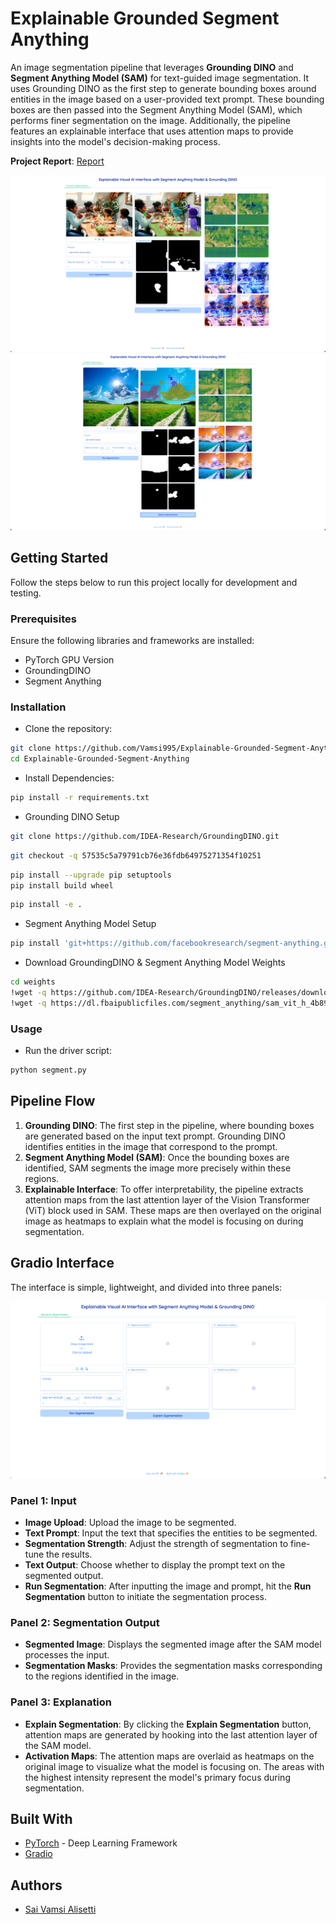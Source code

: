 # Explainable Grounded Segment Anything
An image segmentation pipeline that leverages **Grounding DINO** and **Segment Anything Model (SAM)** for text-guided image segmentation. It uses Grounding DINO as the first step to generate bounding boxes around entities in the image based on a user-provided text prompt. These bounding boxes are then passed into the Segment Anything Model (SAM), which performs finer segmentation on the image. Additionally, the pipeline features an explainable interface that uses attention maps to provide insights into the model's decision-making process.

**Project Report**: [Report](/Creating_a_Visual_Explainable_AI_Interface_with_Grounded_Segment_Anything_Report.pdf)

![Kids](/images/kids.png)
![Diverse](/images/diverse.png)



## Getting Started
Follow the steps below to run this project locally for development and testing.

### Prerequisites
Ensure the following libraries and frameworks are installed:

- PyTorch GPU Version
- GroundingDINO
- Segment Anything


### Installation
- Clone the repository:

```bash
git clone https://github.com/Vamsi995/Explainable-Grounded-Segment-Anything.git
cd Explainable-Grounded-Segment-Anything
```

- Install Dependencies:
```bash
pip install -r requirements.txt
```

- Grounding DINO Setup
```bash
git clone https://github.com/IDEA-Research/GroundingDINO.git
```

```bash
git checkout -q 57535c5a79791cb76e36fdb64975271354f10251
```

```bash
pip install --upgrade pip setuptools
pip install build wheel
```

```bash
pip install -e .
```

- Segment Anything Model Setup
```bash
pip install 'git+https://github.com/facebookresearch/segment-anything.git'
```

- Download GroundingDINO & Segment Anything Model Weights

```bash
cd weights
!wget -q https://github.com/IDEA-Research/GroundingDINO/releases/download/v0.1.0-alpha/groundingdino_swint_ogc.pth
!wget -q https://dl.fbaipublicfiles.com/segment_anything/sam_vit_h_4b8939.pth
```

### Usage

- Run the driver script:

```bash
python segment.py
```






## Pipeline Flow
1. **Grounding DINO**: The first step in the pipeline, where bounding boxes are generated based on the input text prompt. Grounding DINO identifies entities in the image that correspond to the prompt.
2. **Segment Anything Model (SAM)**: Once the bounding boxes are identified, SAM segments the image more precisely within these regions.
3. **Explainable Interface**: To offer interpretability, the pipeline extracts attention maps from the last attention layer of the Vision Transformer (ViT) block used in SAM. These maps are then overlayed on the original image as heatmaps to explain what the model is focusing on during segmentation.

## Gradio Interface
The interface is simple, lightweight, and divided into three panels:

![Interface](/images/Interface.png)

### Panel 1: Input
- **Image Upload**: Upload the image to be segmented.
- **Text Prompt**: Input the text that specifies the entities to be segmented.
- **Segmentation Strength**: Adjust the strength of segmentation to fine-tune the results.
- **Text Output**: Choose whether to display the prompt text on the segmented output.
- **Run Segmentation**: After inputting the image and prompt, hit the **Run Segmentation** button to initiate the segmentation process.

### Panel 2: Segmentation Output
- **Segmented Image**: Displays the segmented image after the SAM model processes the input.
- **Segmentation Masks**: Provides the segmentation masks corresponding to the regions identified in the image.

### Panel 3: Explanation
- **Explain Segmentation**: By clicking the **Explain Segmentation** button, attention maps are generated by hooking into the last attention layer of the SAM model.
- **Activation Maps**: The attention maps are overlaid as heatmaps on the original image to visualize what the model is focusing on. The areas with the highest intensity represent the model's primary focus during segmentation.

## Built With

* [PyTorch](https://pytorch.org/) - Deep Learning Framework
* [Gradio](https://www.gradio.app/)

## Authors
- [Sai Vamsi Alisetti](https://github.com/Vamsi995)
